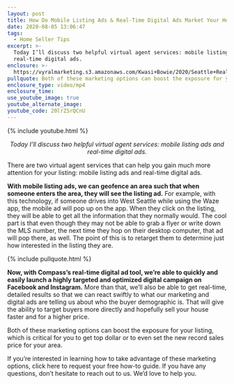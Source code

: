 ```yaml
---
layout: post
title: How Do Mobile Listing Ads & Real-Time Digital Ads Market Your Home?
date: 2020-08-05 13:06:47
tags:
  - Home Seller Tips
excerpt: >-
  Today I’ll discuss two helpful virtual agent services: mobile listing ads and
  real-time digital ads.
enclosure: >-
  https://vyralmarketing.s3.amazonaws.com/Kwasi+Bowie/2020/Seattle+Real+Estate+Agent-+Mobile+Listing+Ads+%26+Real-Time+Digital+Ads.mp4
pullquote: Both of these marketing options can boost the exposure for your listing.
enclosure_type: video/mp4
enclosure_time:
use_youtube_image: true
youtube_alternate_image:
youtube_code: 20lrZSrQCnU
---
```


{% include youtube.html %}

<p style="text-align: center;"><em>Today I’ll discuss two helpful virtual agent services: mobile listing ads and real-time digital ads.</em></p>

There are two virtual agent services that can help you gain much more attention for your listing: mobile listing ads and real-time digital ads.

**With mobile listing ads, we can geofence an area such that when someone enters the area, they will see the listing ad.** For example, with this technology, if someone drives into West Seattle while using the Waze app, the mobile ad will pop up on the app. When they click on the listing, they will be able to get all the information that they normally would. The cool part is that even though they may not be able to grab a flyer or write down the MLS number, the next time they hop on their desktop computer, that ad will pop there, as well. The point of this is to retarget them to determine just how interested in the listing they are.

{% include pullquote.html %}

**Now, with Compass’s real-time digital ad tool, we’re able to quickly and easily launch a highly targeted and optimized digital campaign on Facebook and Instagram.** More than that, we’ll also be able to get real-time, detailed results so that we can react swiftly to what our marketing and digital ads are telling us about who the buyer demographic is. That will give the ability to target buyers more directly and hopefully sell your house faster and for a higher price.

Both of these marketing options can boost the exposure for your listing, which is critical for you to get top dollar or to even set the new record sales price for your area.

If you’re interested in learning how to take advantage of these marketing options, click here to request your free how-to guide. If you have any questions, don’t hesitate to reach out to us. We’d love to help you.
